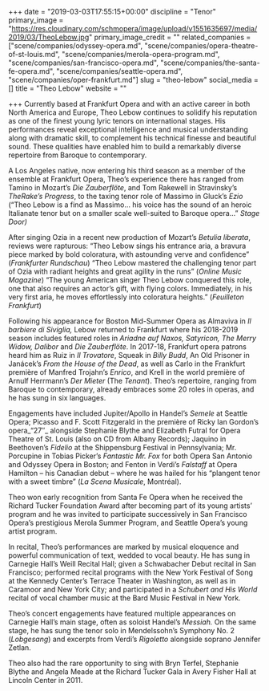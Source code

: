 +++
date = "2019-03-03T17:55:15+00:00"
discipline = "Tenor"
primary_image = "https://res.cloudinary.com/schmopera/image/upload/v1551635697/media/2019/03/TheoLebow.jpg"
primary_image_credit = ""
related_companies = ["scene/companies/odyssey-opera.md", "scene/companies/opera-theatre-of-st-louis.md", "scene/companies/merola-opera-program.md", "scene/companies/san-francisco-opera.md", "scene/companies/the-santa-fe-opera.md", "scene/companies/seattle-opera.md", "scene/companies/oper-frankfurt.md"]
slug = "theo-lebow"
social_media = []
title = "Theo Lebow"
website = ""

+++
Currently based at Frankfurt Opera and with an active career in both North America and Europe, Theo Lebow continues to solidify his reputation as one of the finest young lyric tenors on international stages. His performances reveal exceptional intelligence and musical understanding along with dramatic skill, to complement his technical finesse and beautiful sound. These qualities have enabled him to build a remarkably diverse repertoire from Baroque to contemporary.

A Los Angeles native, now entering his third season as a member of the ensemble at Frankfurt Opera, Theo’s experience there has ranged from Tamino in Mozart’s _Die Zauberflöte_, and Tom Rakewell in Stravinsky’s _TheRake’s Progress_, to the taxing tenor role of Massimo in Gluck’s _Ezio_ (“Theo Lebow is a find as Massimo… his voice has the sound of an heroic Italianate tenor but on a smaller scale well-suited to Baroque opera…” _Stage Door)_

After singing Ozia in a recent new production of Mozart’s _Betulia liberata_, reviews were rapturous: “Theo Lebow sings his entrance aria, a bravura piece marked by bold coloratura, with astounding verve and confidence” (_Frankfurter Rundschau_) “Theo Lebow mastered the challenging tenor part of Ozia with radiant heights and great agility in the runs” (_Online Music Magazine_) “The young American singer Theo Lebow conquered this role, one that also requires an actor’s gift, with flying colors. Immediately, in his very first aria, he moves effortlessly into coloratura heights.” (_Feuilleton Frankfurt_)

Following his appearance for Boston Mid-Summer Opera as Almaviva in _Il barbiere di Siviglia,_ Lebow returned to Frankfurt where his 2018-2019 season includes featured roles in _Ariadne auf Naxos, Satyricon, The Merry Widow, Dalibor_ and _Die Zauberflöte_. In 2017-18, Frankfurt opera patrons heard him as Ruiz in _Il Trovatore_, Squeak in _Billy Budd_, An Old Prisoner in Janácek’s _From the House of the Dead_, as well as Carlo in the Frankfurt première of Manfred Trojahn’s _Enrico_, and Krell in the world première of Arnulf Herrmann’s _Der Mieter_ (The _Tenant_). Theo’s repertoire, ranging from Baroque to contemporary, already embraces some 20 roles in operas, and he has sung in six languages.

Engagements have included Jupiter/Apollo in Handel’s _Semele_ at Seattle Opera; Picasso and F. Scott Fitzgerald in the première of Ricky Ian Gordon’s opera_“27″_ alongside Stephanie Blythe and Elizabeth Futral for Opera Theatre of St. Louis (also on CD from Albany Records); Jaquino in Beethoven’s _Fidelio_ at the Shippensburg Festival in Pennsylvania; Mr. Porcupine in Tobias Picker’s _Fantastic Mr. Fox_ for both Opera San Antonio and Odyssey Opera in Boston; and Fenton in Verdi’s _Falstaff_ at Opera Hamilton – his Canadian debut – where he was hailed for his “plangent tenor with a sweet timbre” (_La Scena Musicale_, Montréal).

Theo won early recognition from Santa Fe Opera when he received the Richard Tucker Foundation Award after becoming part of its young artists’ program and he was invited to participate successively in San Francisco Opera’s prestigious Merola Summer Program, and Seattle Opera’s young artist program.

In recital, Theo’s performances are marked by musical eloquence and powerful communication of text, wedded to vocal beauty. He has sung in Carnegie Hall’s Weill Recital Hall; given a Schwabacher Debut recital in San Francisco; performed recital programs with the New York Festival of Song at the Kennedy Center’s Terrace Theater in Washington, as well as in Caramoor and New York City; and participated in a _Schubert and His World_ recital of vocal chamber music at the Bard Music Festival in New York.

Theo’s concert engagements have featured multiple appearances on Carnegie Hall’s main stage, often as soloist Handel’s _Messiah._ On the same stage, he has sung the tenor solo in Mendelssohn’s Symphony No. 2 (_Lobgesang_) and excerpts from Verdi’s _Rigoletto_ alongside soprano Jennifer Zetlan.

Theo also had the rare opportunity to sing with Bryn Terfel, Stephanie Blythe and Angela Meade at the Richard Tucker Gala in Avery Fisher Hall at Lincoln Center in 2011.
